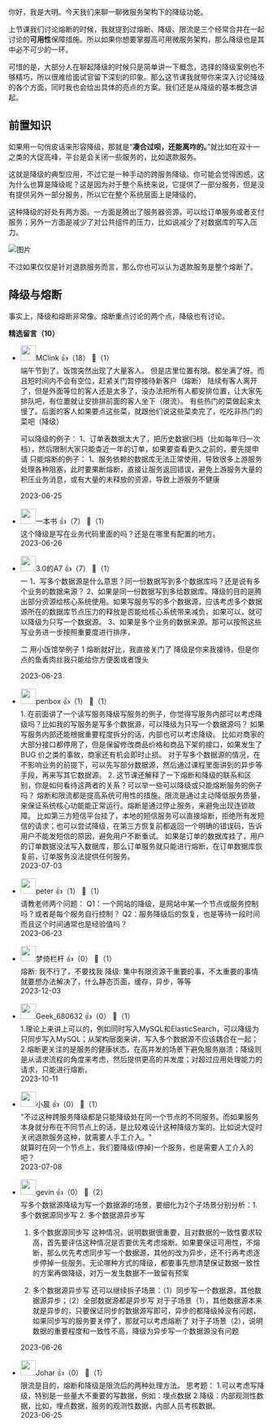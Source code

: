 你好，我是大明。今天我们来聊一聊微服务架构下的降级功能。

上节课我们讨论熔断的时候，我就提到过熔断、降级、限流是三个经常合并在一起讨论的**可用性**保障措施。所以如果你想要掌握高可用微服务架构，那么降级也是其中必不可少的一环。

可惜的是，大部分人在聊起降级的时候只是简单讲一下概念，选择的降级案例也不够精巧，所以很难给面试官留下深刻的印象。那么这节课我就带你来深入讨论降级的各个方面，同时我也会给出具体的亮点的方案。我们还是从降级的基本概念讲起。

## 前置知识

如果用一句俏皮话来形容降级，那就是“**凑合过呗，还能离咋的。**”就比如在双十一之类的大促高峰，平台是会关闭一些服务的，比如退款服务。

这就是降级的典型应用，不过它是一种手动的跨服务降级。你可能会觉得困惑，这为什么也算是降级呢？这是因为对于整个系统来说，它提供了一部分服务，但是没有提供另外一部分服务，所以它在整个系统层面上是降级的。

这种降级的好处有两方面。一方面是腾出了服务器资源，可以给订单服务或者支付服务；另外一方面是减少了对公共组件的压力，比如说减少了对数据库的写入压力。

![图片](https://static001.geekbang.org/resource/image/03/ff/0346e6be20c3bb85ecafb5dfca0a34ff.png?wh=1612x1330)

不过如果仅仅是针对退款服务而言，那么你也可以认为退款服务是整个熔断了。

## 降级与熔断

事实上，降级和熔断非常像。熔断重点讨论的两个点，降级也有讨论。
<div><strong>精选留言（10）</strong></div><ul>
<li><img src="https://static001.geekbang.org/account/avatar/00/15/e8/55/63189817.jpg" width="30px"><span>MClink</span> 👍（18） 💬（1）<div>端午节到了。饭馆突然出现了大量客人。
但是店里位置有限。都坐满了呀。而且短时间内不会有空位，赶紧关门暂停接待新客户（熔断）
陆续有客人离开了，但是外面等位的客人还是太多了，没办法把所有人都安排位置，让大家先排队吧，有位置就让安排排前面的客人坐下（限流）。
有些热门的菜做起来太慢了。后面的客人如果要点这些菜，就跟他们说这些菜卖完了，吃吃非热门的菜吧（降级）

可以降级的例子：
1、订单表数据太大了，把历史数据归档（比如每年归一次档），然后限制大家只能查近一年的订单，如果要查看更久之前的，要先提申请
只能熔断的例子：
1、服务依赖的数据库无法正常使用，导致很多上游服务处理各种阻塞，此时要果断熔断，直接让服务返回错误，避免上游服务大量的积压业务消息，或有大量的未释放的资源，导致上游服务不健康</div>2023-06-25</li><br/><li><img src="https://static001.geekbang.org/account/avatar/00/2a/39/93/f0247cf8.jpg" width="30px"><span>一本书</span> 👍（7） 💬（1）<div>这个降级是写在业务代码里面的吗？还是在哪里有配置的地方。</div>2023-06-26</li><br/><li><img src="https://static001.geekbang.org/account/avatar/00/12/7e/57/8c1051b6.jpg" width="30px"><span>3.0的A7</span> 👍（7） 💬（1）<div>一
1、写多个数据源是什么意思？同一份数据写到多个数据库吗？还是说有多个业务的数据来源？
2、如果是同一份数据写到多给数据库。降级的目的是腾出部分资源给核心系统使用。如果写服务写的多个数据源，应该考虑多个数据源所在的数据库节点压力的释放是否能给核心系统带来减负，如果可以，就可以降级为只写一个数据源。
3、如果是多个业务的数据来源。那可以按照这些写业务进一步按照重要度进行排序，

二
用小饭馆举例子
1  熔断就好比，我直接关门了
降级是你来我接待，但是你点的鱼香肉丝我只能给你方便面或者馒头</div>2023-06-23</li><br/><li><img src="https://static001.geekbang.org/account/avatar/00/10/11/0a/59639f1f.jpg" width="30px"><span>penbox</span> 👍（1） 💬（1）<div>1. 在前面讲了一个读写服务降级写服务的例子，你觉得写服务内部可以考虑降级吗？比如我的写服务是写多个数据源，可以降级为只写一个数据源吗？
如果写服务内部还能根据重要程度拆分的话，内部也可以考虑降级。
比如对商家的大部分接口都停用了，但是保留修改商品价格和商品下架的接口，如果发生了 BUG 价之类的事故，商家还有机会即时止损。
对于写多个数据源的情况，在不影响业务的前提下，可以先写部分数据源，然后通过课程里面讲到的异步等手段，再来写其它数据源。
2. 这节课还解释了一下熔断和降级的联系和区别，你是如何看待这两者的关系？可以举一些可以降级或只能熔断服务的例子吗？
熔断和限流都是提高系统可用性的措施。限流是通过主动降低服务质量，来保证系统核心功能能正常运行。熔断是通过停止服务，来避免出现连锁故障。
比如第三方短信平台挂了，本地的短信服务可以直接熔断，拒绝所有发短信的请求；也可以尝试降级，在第三方恢复前都返回一个明确的错误码，告诉用户不能发短信的原因，避免用户不断重试。
如果是订单的数据库挂了，用户的订单数据没法写入数据库，那么订单服务就只能进行熔断，在订单数据库恢复前，订单服务没法提供任何服务。</div>2023-07-03</li><br/><li><img src="https://static001.geekbang.org/account/avatar/00/10/25/87/f3a69d1b.jpg" width="30px"><span>peter</span> 👍（1） 💬（1）<div>请教老师两个问题：
Q1：一个网站的降级，是网站中某一个节点或服务控制吗？或者是每个服务自行控制？
Q2：服务降级后的恢复，也是等待一段时间而且这个时间通常也是经验值吗？</div>2023-06-23</li><br/><li><img src="http://thirdwx.qlogo.cn/mmopen/vi_32/bvj76PmeUvW8kokyu91IZWuRATKmabibDWbzAj2TajeEic7WvKCJOLaOh6jibEmdQ36EO3sBUZ0HibAiapsrZo64U8w/132" width="30px"><span>梦倚栏杆</span> 👍（0） 💬（1）<div>熔断:  我不行了，不要找我
降级: 集中有限资源干重要的事，不太重要的事情就要想办法解决了，什么静态页面，缓存，异步，等等</div>2023-12-03</li><br/><li><img src="" width="30px"><span>Geek_680632</span> 👍（0） 💬（1）<div>1.理论上来讲上可以的，例如同时写入MySQL和ElasticSearch，可以降级为只同步写入MySQL；从架构层面来讲，写入多个数据源不应该耦合在一起；2.熔断更关注的是服务的健康状态，在高并发的场景下避免服务崩溃；降级则是从请求流程的角度来考虑，然后提供更高的并发度；对超过应用处理能力的请求，只能进行熔断。</div>2023-10-11</li><br/><li><img src="https://static001.geekbang.org/account/avatar/00/16/8c/7a/5ee20222.jpg" width="30px"><span>小晨</span> 👍（0） 💬（1）<div>&quot;不过这种跨服务降级都是只能降级处在同一个节点的不同服务。而如果服务本身就分布在不同节点上的话，是比较难设计这种降级方案的。比如说大促时关闭退款服务这种，就需要人手工介入。&quot;  
就算时在同一个节点上，我们要降级(停掉)一个服务，也是需要人工介入的吧？</div>2023-07-08</li><br/><li><img src="https://static001.geekbang.org/account/avatar/00/0f/59/26/1015d573.jpg" width="30px"><span>gevin</span> 👍（0） 💬（2）<div>写多个数据源降级为写一个数据源的场景，要细化为2个子场景分别分析：1. 多个数据源同步写 2. 多个数据源异步写

1. 多个数据源同步写
这种情况，说明数据很重要，且对数据的一致性要求较高，首先要评估这种情况是否要优先考虑熔断。如果要保证可用性，不熔断，那么优先考虑同步写一个数据源，其他的改为异步，还不行再考虑逐步停掉一些服务。无论哪种方式的降级，都要事先想清楚保证数据一致性的方案再做降级，对万一发生数据不一致留有预案

2. 多个数据源异步写
还可以继续拆子场景：（1）同步写一个数据源，其他数据源异步；（2）全部数据源都是异步写
对于子场景（1），其他数据源本来就是异步的，只要保证同步的数据源写即可，异步的都降级掉没有问题，如果同步写的服务要关停了，那就可以考虑熔断了
对于子场景（2），说明数据的重要程度和一致性不高，降级为异步写一个数据源没有问题</div>2023-06-26</li><br/><li><img src="https://static001.geekbang.org/account/avatar/00/10/d0/91/89123507.jpg" width="30px"><span>Johar</span> 👍（0） 💬（1）<div>限流是目的，熔断和降级是限流后的两种处理方法。
思考题：
1.可以考虑写降级，特别是一些量大不重要的写数据，例如：埋点数据
2.降级：内部观测性数据，比如，埋点数据，服务的观测性数据，内部人员考核数据。</div>2023-06-25</li><br/>
</ul>